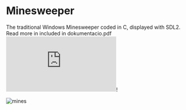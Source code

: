 # Minesweeper
The traditional Windows Minesweeper coded in C, displayed with SDL2.
Read more in included in dokumentacio.pdf![documentacio.pdf](https://github.com/KRobertK13/Programming1/blob/main/dokumentacio.pdf)!

![mines](https://github.com/KRobertK13/Programming1/assets/102753849/36f3e475-54d3-4655-b460-79241b68a744)
